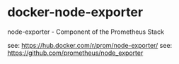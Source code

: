 # docker-node-exporter
node-exporter - Component of the  Prometheus Stack

see: https://hub.docker.com/r/prom/node-exporter/
see: https://github.com/prometheus/node_exporter
